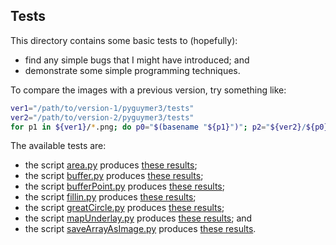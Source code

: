 ## Tests

This directory contains some basic tests to (hopefully):

* find any simple bugs that I might have introduced; and
* demonstrate some simple programming techniques.

To compare the images with a previous version, try something like:

```sh
ver1="/path/to/version-1/pyguymer3/tests"
ver2="/path/to/version-2/pyguymer3/tests"
for p1 in ${ver1}/*.png; do p0="$(basename "${p1}")"; p2="${ver2}/${p0}"; h1="$(md5 -q "${p1}")"; h2="$(md5 -q "${p2}")"; [[ $h1 == $h2 ]] && continue; echo "${p0} ..."; compare "${p1}" "${p2}" "${p0}"; done
```

The available tests are:

* the script [area.py](area.py) produces [these results](area.md);
* the script [buffer.py](buffer.py) produces [these results](buffer.md);
* the script [bufferPoint.py](bufferPoint.py) produces [these results](bufferPoint.md);
* the script [fillin.py](fillin.py) produces [these results](fillin.md);
* the script [greatCircle.py](greatCircle.py) produces [these results](greatCircle.md);
* the script [mapUnderlay.py](mapUnderlay.py) produces [these results](mapUnderlay.md); and
* the script [saveArrayAsImage.py](saveArrayAsImage.py) produces [these results](saveArrayAsImage.md).
